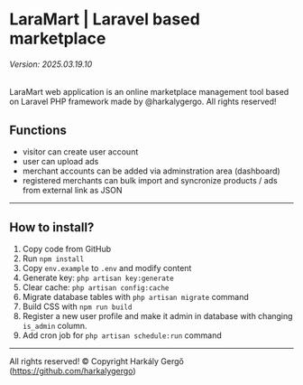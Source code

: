 # LaraMart | Laravel based marketplace

###### Version: 2025.03.19.10

LaraMart web application is an online marketplace management tool based on Laravel PHP framework made by @harkalygergo. All rights reserved!

## Functions

- visitor can create user account
- user can upload ads
- merchant accounts can be added via adminstration area (dashboard)
- registered merchants can bulk import and syncronize products / ads from external link as JSON

---

## How to install?

1. Copy code from GitHub
2. Run `npm install`
3. Copy `env.example` to `.env` and modify content
4. Generate key: `php artisan key:generate`
5. Clear cache: `php artisan config:cache`
6. Migrate database tables with `php artisan migrate` command
7. Build CSS with `npm run build`
7. Register a new user profile and make it admin in database with changing `is_admin` column.
8. Add cron job for `php artisan schedule:run` command

---

All rights reserved! &copy; Copyright Harkály Gergő (https://github.com/harkalygergo)
